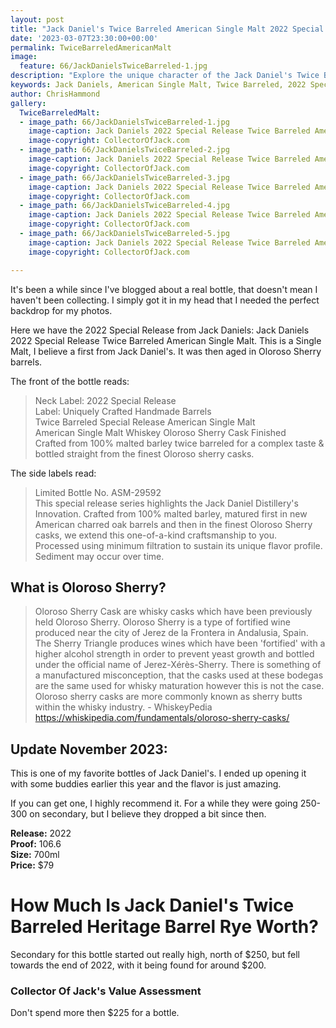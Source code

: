 ```yaml
---
layout: post
title: "Jack Daniel's Twice Barreled American Single Malt 2022 Special Release"
date: '2023-03-07T23:30:00+00:00'
permalink: TwiceBarreledAmericanMalt
image:
  feature: 66/JackDanielsTwiceBarreled-1.jpg
description: "Explore the unique character of the Jack Daniel's Twice Barreled American Single Malt 2022 Special Release. This post delves into its distinct flavor profile, enhanced by double barreling and Oloroso Sherry Cask finishing, showcasing the innovation and craftsmanship of Jack Daniel's whiskey-making. Join us for an in-depth look at this exquisite collector's item"
keywords: Jack Daniels, American Single Malt, Twice Barreled, 2022 Special Release, Heritage
author: ChrisHammond
gallery:
  TwiceBarreledMalt:
  - image_path: 66/JackDanielsTwiceBarreled-1.jpg
    image-caption: Jack Daniels 2022 Special Release Twice Barreled American Single Malt
    image-copyright: CollectorOfJack.com
  - image_path: 66/JackDanielsTwiceBarreled-2.jpg
    image-caption: Jack Daniels 2022 Special Release Twice Barreled American Single Malt
    image-copyright: CollectorOfJack.com
  - image_path: 66/JackDanielsTwiceBarreled-3.jpg
    image-caption: Jack Daniels 2022 Special Release Twice Barreled American Single Malt
    image-copyright: CollectorOfJack.com
  - image_path: 66/JackDanielsTwiceBarreled-4.jpg
    image-caption: Jack Daniels 2022 Special Release Twice Barreled American Single Malt
    image-copyright: CollectorOfJack.com
  - image_path: 66/JackDanielsTwiceBarreled-5.jpg
    image-caption: Jack Daniels 2022 Special Release Twice Barreled American Single Malt
    image-copyright: CollectorOfJack.com

---
```

It's been a while since I've blogged about a real bottle, that doesn't mean I haven't been collecting. I simply got it in my head that I needed the perfect backdrop for my photos.

Here we have the 2022 Special Release from Jack Daniels: Jack Daniels 2022 Special Release Twice Barreled American Single Malt. This is a Single Malt, I believe a first from Jack Daniel's. It was then aged in Oloroso Sherry barrels.

The front of the bottle reads:
> Neck Label: 2022 Special Release  
> Label: Uniquely Crafted Handmade Barrels  
> Twice Barreled Special Release American Single Malt  
> American Single Malt Whiskey Oloroso Sherry Cask Finished  
> Crafted from 100% malted barley twice barreled for a complex taste & bottled straight from the finest Oloroso sherry casks.  


The side labels read:
> Limited Bottle No. ASM-29592  
> This special release series highlights the Jack Daniel Distillery's Innovation. Crafted from 100% malted barley, matured first in new American charred oak barrels and then in the finest Oloroso Sherry casks, we extend this one-of-a-kind craftsmanship to you.  
> Processed using minimum filtration to sustain its unique flavor profile. Sediment may occur over time.  

## What is Oloroso Sherry?
>Oloroso Sherry Cask are whisky casks which have been previously held Oloroso Sherry. Oloroso Sherry is a type of fortified wine produced near the city of Jerez de la Frontera in Andalusia, Spain. The Sherry Triangle produces wines which have been 'fortified' with a higher alcohol strength in order to prevent yeast growth and bottled under the official name of Jerez-Xérès-Sherry. There is something of a manufactured misconception, that the casks used at these bodegas are the same used for whisky maturation however this is not the case. Oloroso sherry casks are more commonly known as sherry butts within the whisky industry. - WhiskeyPedia https://whiskipedia.com/fundamentals/oloroso-sherry-casks/


## Update November 2023:
This is one of my favorite bottles of Jack Daniel's. I ended up opening it with some buddies earlier this year and the flavor is just amazing.

If you can get one, I highly recommend it. For a while they were going 250-300 on secondary, but I believe they dropped a bit since then.

**Release:** 2022  
**Proof:** 106.6  
**Size:** 700ml  
**Price:** $79


# How Much Is Jack Daniel's Twice Barreled Heritage Barrel Rye Worth?
Secondary for this bottle started out really high, north of $250, but fell towards the end of 2022, with it being found for around $200.

### Collector Of Jack's Value Assessment
Don't spend more then $225 for a bottle. 
